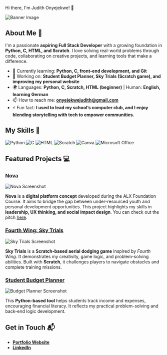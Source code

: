 Hi there, I'm Judith Onyejekwe! 👋

![Banner Image](your_banner_image_url_here)

## About Me 🚀

I'm a passionate **aspiring Full Stack Developer** with a growing foundation in **Python, C, HTML, and Scratch**. I love solving real-world problems through code, collaborating on creative projects, and learning tools that make a difference.

- 🌱 Currently learning: **Python, C, front-end development, and Git**
- 🔭 Working on: **Student Budget Planner, Sky Trials (Scratch game), and improving my personal website**
- 🌍 Languages: **Python, C, Scratch, HTML (beginner)** | Human: **English, learning German**
- 📫 How to reach me: **onyejekwejudith@gmail.com**
- ⚡ Fun fact: **I used to lead my school’s computer club, and I enjoy blending storytelling with tech to empower communities.**

## My Skills 🧠

![Python](https://img.shields.io/badge/-Python-3776AB?style=flat-square&logo=python&logoColor=white)
![C](https://img.shields.io/badge/-C-00599C?style=flat-square&logo=c&logoColor=white)
![HTML](https://img.shields.io/badge/-HTML-E34F26?style=flat-square&logo=html5&logoColor=white)
![Scratch](https://img.shields.io/badge/-Scratch-FFA500?style=flat-square&logo=scratch&logoColor=white)
![Canva](https://img.shields.io/badge/-Canva-00C4CC?style=flat-square&logo=canva&logoColor=white)
![Microsoft Office](https://img.shields.io/badge/-Microsoft%20Office-D83B01?style=flat-square&logo=microsoft-office&logoColor=white)

## Featured Projects 💻

### [Nova](project_1_link)

![Nova Screenshot](project_1_screenshot_url)

**Nova** is a **digital platform concept** developed during the ALX Foundation Course. It aims to bridge the gap between under-resourced youth and personal development opportunities. This project highlights my skills in **leadership, UX thinking, and social impact design**. You can check out the pitch [here](project_1_repository_link).

### [Fourth Wing: Sky Trials](project_2_link)

![Sky Trials Screenshot](project_2_screenshot_url)

**Sky Trials** is a **Scratch-based aerial dodging game** inspired by *Fourth Wing*. It demonstrates my creativity, game logic, and problem-solving abilities. Built with **Scratch**, it challenges players to navigate obstacles and complete training missions.

### [Student Budget Planner](project_3_link)

![Budget Planner Screenshot](project_3_screenshot_url)

This **Python-based tool** helps students track income and expenses, encouraging financial literacy. It reflects my practical problem-solving and back-end logic development.

## Get in Touch 📬

- **[Portfolio Website](https://judithonyejekwe.my.canva.site/my-portfolio-website)**
- **[LinkedIn](https://www.linkedin.com/in/judith-onyejekwe-34bb16288/)**
